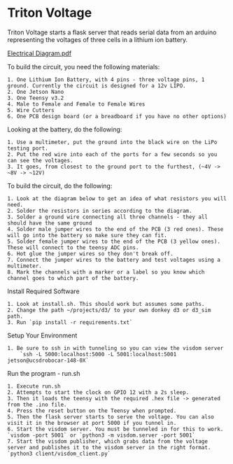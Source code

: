 # Triton Voltage

Triton Voltage starts a flask server that reads serial data from an arduino representing the voltages of three cells in a lithium ion battery.

[Electrical Diagram.pdf](https://github.com/JamesMcDougallJr/TritonVoltage/files/6152452/Electrical.Diagram.pdf)


To build the circuit, you need the following materials:

    1. One Lithium Ion Battery, with 4 pins - three voltage pins, 1 ground. Currently the circuit is designed for a 12v LIPO.
    2. One Jetson Nano
    3. One Teensy v3.2
    4. Male to Female and Female to Female Wires
    5. Wire Cutters
    6. One PCB design board (or a breadboard if you have no other options)
   
Looking at the battery, do the following:

    1. Use a multimeter, put the ground into the black wire on the LiPo testing port.
    2. Put the red wire into each of the ports for a few seconds so you can see the voltages.
    3. It goes, from closest to the ground port to the furthest, (~4V -> ~8V -> ~12V)

To build the circuit, do the following:

    1. Look at the diagram below to get an idea of what resistors you will need.
    2. Solder the resistors in series according to the diagram.
    3. Solder a ground wire connecting all three channels - they all should have the same ground
    4. Solder male jumper wires to the end of the PCB (3 red ones). These will go into the battery so make sure they can fit.
    5. Solder female jumper wires to the end of the PCB (3 yellow ones). These will connect to the teensy ADC pins.
    6. Hot glue the jumper wires so they don't break off.
    7. Connect the jumper wires to the battery and test voltages using a multimeter. 
    8. Mark the channels with a marker or a label so you know which channel goes to which part of the battery.

Install Required Software

    1. Look at install.sh. This should work but assumes some paths.
    2. Change the path ~/projects/d3/ to your own donkey d3 or d3_sim path.
    3. Run `pip install -r requirements.txt`

Setup Your Environment

    1. Be sure to ssh in with tunneling so you can view the visdom server
        `ssh -L 5000:localhost:5000 -L 5001:localhost:5001 jetson@ucsdrobocar-148-0X`

Run the program - run.sh

    1. Execute run.sh
    2. Attempts to start the clock on GPIO 12 with a 2s sleep.
    3. Then it loads the teensy with the required .hex file -> generated from the .ino file.
    4. Press the reset button on the Teensy when prompted.
    5. Then the flask server starts to serve the voltage. You can also visit it in the browser at port 5000 if you tunnel in.
    6. Start the visdom server. You must be tunneled in for this to work. `visdom -port 5001` or `python3 -m visdom.server -port 5001`
    7. Start the visdom publisher, which grabs data from the voltage server and publishes it to the visdom server in the right format. `python3 client/visdom_client.py`
